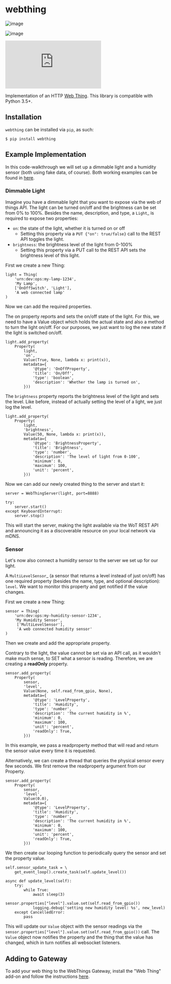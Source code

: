 # webthing

![image](https://github.com/mozilla-iot/webthing-python/workflows/Python%20package/badge.svg%0A%20:target:%20https://github.com/mozilla-iot/webthing-python/workflows/Python%20package)

![image](https://img.shields.io/pypi/v/webthing.svg%0A%20:target:%20https://pypi.org/project/webthing/)

![image](https://img.shields.io/badge/license-MPL--2.0-blue.svg%0A%20:target:%20https://github.com/mozilla-iot/webthing-python/blob/master/LICENSE.txt)

Implementation of an HTTP [Web Thing](https://iot.mozilla.org/wot/).
This library is compatible with Python 3.5+.

## Installation

`webthing` can be installed via `pip`, as such:

``` {.sourceCode .shell}
$ pip install webthing
```

## Example Implementation

In this code-walkthrough we will set up a dimmable light and a humidity
sensor (both using fake data, of course). Both working examples can be
found in
[here](https://github.com/mozilla-iot/webthing-python/tree/master/example).

### Dimmable Light

Imagine you have a dimmable light that you want to expose via the web of
things API. The light can be turned on/off and the brightness can be set
from 0% to 100%. Besides the name, description, and type, a `Light`\_ is
required to expose two properties:

-   `on`: the state of the light, whether it is turned on or off
    -   Setting this property via a `PUT {"on": true/false}` call to the
        REST API toggles the light.
-   `brightness`: the brightness level of the light from 0-100%
    -   Setting this property via a PUT call to the REST API sets the
        brightness level of this light.

First we create a new Thing:

``` {.sourceCode .python}
light = Thing(
    'urn:dev:ops:my-lamp-1234',
    'My Lamp',
    ['OnOffSwitch', 'Light'],
    'A web connected lamp'
)
```

Now we can add the required properties.

The on property reports and sets the on/off state of the light. For
this, we need to have a Value object which holds the actual state and
also a method to turn the light on/off. For our purposes, we just want
to log the new state if the light is switched on/off.

``` {.sourceCode .python}
light.add_property(
    Property(
        light,
        'on',
        Value(True, None, lambda x: print(x)),
        metadata={
            '@type': 'OnOffProperty',
            'title': 'On/Off',
            'type': 'boolean',
            'description': 'Whether the lamp is turned on',
        }))
```

The `brightness` property reports the brightness level of the light and
sets the level. Like before, instead of actually setting the level of a
light, we just log the level.

``` {.sourceCode .python}
light.add_property(
    Property(
        light,
        'brightness',
        Value(50, None, lambda x: print(x)),
        metadata={
            '@type': 'BrightnessProperty',
            'title': 'Brightness',
            'type': 'number',
            'description': 'The level of light from 0-100',
            'minimum': 0,
            'maximum': 100,
            'unit': 'percent',
        }))
```

Now we can add our newly created thing to the server and start it:

``` {.sourceCode .python}
server = WebThingServer(light, port=8888)

try:
    server.start()
except KeyboardInterrupt:
    server.stop()
```

This will start the server, making the light available via the WoT REST
API and announcing it as a discoverable resource on your local network
via mDNS.

### Sensor

Let's now also connect a humidity sensor to the server we set up for our
light.

A `MultiLevelSensor`\_ (a sensor that returns a level instead of just
on/off) has one required property (besides the name, type, and optional
description): `level`. We want to monitor this property and get notified
if the value changes.

First we create a new Thing:

``` {.sourceCode .python}
sensor = Thing(
    'urn:dev:ops:my-humidity-sensor-1234',
    'My Humidity Sensor',
     ['MultiLevelSensor'],
     'A web connected humidity sensor'
)
```

Then we create and add the appropriate property.

Contrary to the light, the value cannot be set via an API call, as it
wouldn't make much sense, to SET what a sensor is reading. Therefore, we
are creating a **readOnly** property.

``` {.sourceCode .python}
sensor.add_property(
    Property(
        sensor,
        'level',
        Value(None, self.read_from_gpio, None),
        metadata={
            '@type': 'LevelProperty',
            'title': 'Humidity',
            'type': 'number',
            'description': 'The current humidity in %',
            'minimum': 0,
            'maximum': 100,
            'unit': 'percent',
            'readOnly': True,
        }))
```

In this example, we pass a readproperty method that will read and return
the sensor value every time it is requested.

Alternatively, we can create a thread that queries the physical sensor
every few seconds. We first remove the readproperty argument from our
Property.

``` {.sourceCode .python}
sensor.add_property(
    Property(
        sensor,
        'level',
        Value(0.0),
        metadata={
            '@type': 'LevelProperty',
            'title': 'Humidity',
            'type': 'number',
            'description': 'The current humidity in %',
            'minimum': 0,
            'maximum': 100,
            'unit': 'percent',
            'readOnly': True,
        }))
```

We then create our looping function to periodically query the sensor and
set the property value.

``` {.sourceCode .python}
self.sensor_update_task = \
    get_event_loop().create_task(self.update_level())

async def update_level(self):
    try:
        while True:
            await sleep(3)
            sensor.properties["level"].value.set(self.read_from_gpio())
            logging.debug('setting new humidity level: %s', new_level)
    except CancelledError:
        pass
```

This will update our `Value` object with the sensor readings via the
`sensor.properties["level"].value.set(self.read_from_gpio())` call. The
`Value` object now notifies the property and the thing that the value
has changed, which in turn notifies all websocket listeners.

## Adding to Gateway

To add your web thing to the WebThings Gateway, install the "Web Thing"
add-on and follow the instructions
[here](https://github.com/mozilla-iot/thing-url-adapter#readme).
